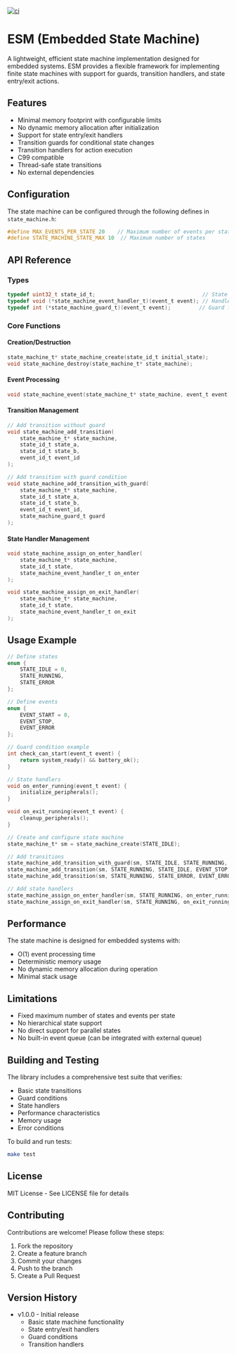 [![ci](https://github.com/ndaniell/ESM/actions/workflows/ci.yml/badge.svg?branch=main)](https://github.com/ndaniell/ESM/actions/workflows/ci.yml)
# ESM (Embedded State Machine)

A lightweight, efficient state machine implementation designed for embedded systems. ESM provides a flexible framework for implementing finite state machines with support for guards, transition handlers, and state entry/exit actions.

## Features

- Minimal memory footprint with configurable limits
- No dynamic memory allocation after initialization
- Support for state entry/exit handlers
- Transition guards for conditional state changes
- Transition handlers for action execution
- C99 compatible
- Thread-safe state transitions
- No external dependencies

## Configuration

The state machine can be configured through the following defines in `state_machine.h`:

```c
#define MAX_EVENTS_PER_STATE 20    // Maximum number of events per state
#define STATE_MACHINE_STATE_MAX 10  // Maximum number of states
```

## API Reference

### Types

```c
typedef uint32_t state_id_t;                                  // State identifier type
typedef void (*state_machine_event_handler_t)(event_t event); // Handler function type
typedef int (*state_machine_guard_t)(event_t event);         // Guard function type
```

### Core Functions

#### Creation/Destruction
```c
state_machine_t* state_machine_create(state_id_t initial_state);
void state_machine_destroy(state_machine_t* state_machine);
```

#### Event Processing
```c
void state_machine_event(state_machine_t* state_machine, event_t event);
```

#### Transition Management
```c
// Add transition without guard
void state_machine_add_transition(
    state_machine_t* state_machine,
    state_id_t state_a,
    state_id_t state_b,
    event_id_t event_id
);

// Add transition with guard condition
void state_machine_add_transition_with_guard(
    state_machine_t* state_machine,
    state_id_t state_a,
    state_id_t state_b,
    event_id_t event_id,
    state_machine_guard_t guard
);
```

#### State Handler Management
```c
void state_machine_assign_on_enter_handler(
    state_machine_t* state_machine,
    state_id_t state,
    state_machine_event_handler_t on_enter
);

void state_machine_assign_on_exit_handler(
    state_machine_t* state_machine,
    state_id_t state,
    state_machine_event_handler_t on_exit
);
```

## Usage Example

```c
// Define states
enum {
    STATE_IDLE = 0,
    STATE_RUNNING,
    STATE_ERROR
};

// Define events
enum {
    EVENT_START = 0,
    EVENT_STOP,
    EVENT_ERROR
};

// Guard condition example
int check_can_start(event_t event) {
    return system_ready() && battery_ok();
}

// State handlers
void on_enter_running(event_t event) {
    initialize_peripherals();
}

void on_exit_running(event_t event) {
    cleanup_peripherals();
}

// Create and configure state machine
state_machine_t* sm = state_machine_create(STATE_IDLE);

// Add transitions
state_machine_add_transition_with_guard(sm, STATE_IDLE, STATE_RUNNING, EVENT_START, check_can_start);
state_machine_add_transition(sm, STATE_RUNNING, STATE_IDLE, EVENT_STOP);
state_machine_add_transition(sm, STATE_RUNNING, STATE_ERROR, EVENT_ERROR);

// Add state handlers
state_machine_assign_on_enter_handler(sm, STATE_RUNNING, on_enter_running);
state_machine_assign_on_exit_handler(sm, STATE_RUNNING, on_exit_running);
```

## Performance

The state machine is designed for embedded systems with:
- O(1) event processing time
- Deterministic memory usage
- No dynamic memory allocation during operation
- Minimal stack usage

## Limitations

- Fixed maximum number of states and events per state
- No hierarchical state support
- No direct support for parallel states
- No built-in event queue (can be integrated with external queue)

## Building and Testing

The library includes a comprehensive test suite that verifies:
- Basic state transitions
- Guard conditions
- State handlers
- Performance characteristics
- Memory usage
- Error conditions

To build and run tests:
```bash
make test
```

## License

MIT License - See LICENSE file for details

## Contributing

Contributions are welcome! Please follow these steps:
1. Fork the repository
2. Create a feature branch
3. Commit your changes
4. Push to the branch
5. Create a Pull Request

## Version History

- v1.0.0 - Initial release
  - Basic state machine functionality
  - State entry/exit handlers
  - Guard conditions
  - Transition handlers
